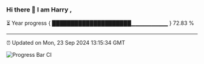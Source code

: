 ### Hi there 👋 I am Harry , 

⏳ Year progress { █████████████████████▁▁▁▁▁▁▁▁▁ } 72.83 %

---

⏰ Updated on Mon, 23 Sep 2024 13:15:34 GMT

![Progress Bar CI](https://github.com/duykhang68/duykhang68/workflows/Progress%20Bar%20CI/badge.svg)
